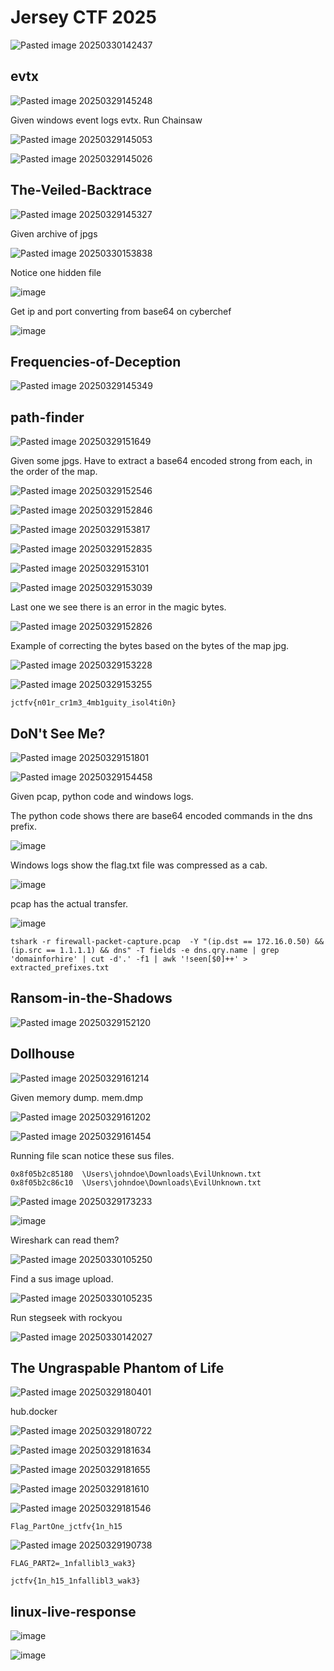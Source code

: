 # Jersey CTF 2025

![Pasted image 20250330142437](https://github.com/user-attachments/assets/c6190475-b617-4af8-9265-57d1c5faa6ab)

## evtx

![Pasted image 20250329145248](https://github.com/user-attachments/assets/7fc65f87-c93c-484f-a513-0ba1a152b645)


Given windows event logs evtx. Run Chainsaw

![Pasted image 20250329145053](https://github.com/user-attachments/assets/6a30ece7-75b3-41fa-a45a-a554b7f5f0e6)


![Pasted image 20250329145026](https://github.com/user-attachments/assets/08eb2701-d759-4bb0-8b8c-ecaaaa3fb878)


## The-Veiled-Backtrace


![Pasted image 20250329145327](https://github.com/user-attachments/assets/ff500fd1-f724-4a7a-ae8f-797a9d1eae3c)

Given archive of jpgs

![Pasted image 20250330153838](https://github.com/user-attachments/assets/96bf5523-8c41-4d35-901a-72f45c5d2416)

Notice one hidden file

![image](https://github.com/user-attachments/assets/f4ff6805-f474-4ae7-88e4-f07f5da651a5)

Get ip and port converting from base64 on cyberchef

![image](https://github.com/user-attachments/assets/0d664dcd-3d56-4d48-8169-f2ee238f22aa)


## Frequencies-of-Deception

![Pasted image 20250329145349](https://github.com/user-attachments/assets/5122a077-4dff-4171-84b3-a82a838f4b1c)


## path-finder


![Pasted image 20250329151649](https://github.com/user-attachments/assets/00f24e18-5801-409c-ae6c-1a984c46dd18)

Given some jpgs. Have to extract a base64 encoded strong from each, in the order of the map.

![Pasted image 20250329152546](https://github.com/user-attachments/assets/26fe4239-944a-4e69-b32c-6a80b0a0e48f)

![Pasted image 20250329152846](https://github.com/user-attachments/assets/d533e4fb-a4c7-4465-84e5-dcd51a2450b0)




![Pasted image 20250329153817](https://github.com/user-attachments/assets/8677cf11-c83a-4f6f-886d-ffd6d222f872)




![Pasted image 20250329152835](https://github.com/user-attachments/assets/4720f278-ca48-4c28-8a6e-7b2b839428d8)



![Pasted image 20250329153101](https://github.com/user-attachments/assets/cb1c8e3a-6cda-4291-acf4-3050f72c896c)

![Pasted image 20250329153039](https://github.com/user-attachments/assets/aab0b749-0ecc-4f72-97dc-00681b87ffd6)


Last one we see there is an error in the magic bytes.

![Pasted image 20250329152826](https://github.com/user-attachments/assets/a6ad5009-e184-4b09-af6c-f942a5b40a75)


Example of correcting the bytes based on the bytes of the map jpg.

![Pasted image 20250329153228](https://github.com/user-attachments/assets/440957d4-4a09-4e8a-9f9e-0bbcfe6aa522)

![Pasted image 20250329153255](https://github.com/user-attachments/assets/ea3bdc58-8c2d-4b0b-a113-80b7b1ae9676)

`jctfv{n01r_cr1m3_4mb1guity_isol4ti0n}`

## DoN't See Me?

![Pasted image 20250329151801](https://github.com/user-attachments/assets/607f65f0-6d9a-466d-b983-583f2d8de68d)


![Pasted image 20250329154458](https://github.com/user-attachments/assets/198f6ec9-500c-4a92-bc90-784a47de677e)

Given pcap, python code and windows logs. 

The python code shows there are base64 encoded commands in the dns prefix.

![image](https://github.com/user-attachments/assets/31cc31c3-d3e2-44ca-abc8-147c449df9e0)


Windows logs show the flag.txt file was compressed as a cab.

![image](https://github.com/user-attachments/assets/56b50ee9-26cb-4522-821c-99f48091be2b)


pcap has the actual transfer.

![image](https://github.com/user-attachments/assets/6d0f3c88-9b09-43c0-9e7a-9d74152b9739)


```
tshark -r firewall-packet-capture.pcap  -Y "(ip.dst == 172.16.0.50) && (ip.src == 1.1.1.1) && dns" -T fields -e dns.qry.name | grep 'domainforhire' | cut -d'.' -f1 | awk '!seen[$0]++' > extracted_prefixes.txt

```



## Ransom-in-the-Shadows


![Pasted image 20250329152120](https://github.com/user-attachments/assets/87e0cc9e-9fea-42ab-9f8e-cfd9c187472c)



## Dollhouse

![Pasted image 20250329161214](https://github.com/user-attachments/assets/af4c2f71-bbab-4104-9823-1694973c6201)


Given memory dump. mem.dmp

![Pasted image 20250329161202](https://github.com/user-attachments/assets/28af100d-6fe9-492f-ac50-a5dd5b58973e)

![Pasted image 20250329161454](https://github.com/user-attachments/assets/f862961a-1489-4e5c-bc36-9da49d6af788)

Running file scan notice these sus files.

```
0x8f05b2c85180  \Users\johndoe\Downloads\EvilUnknown.txt
0x8f05b2c86c10  \Users\johndoe\Downloads\EvilUnknown.txt
```

![Pasted image 20250329173233](https://github.com/user-attachments/assets/a3164da1-40cd-41ba-aadc-ad4d52eb741c)

![image](https://github.com/user-attachments/assets/b1b85ae9-aebd-49b9-9935-5bfad484e5bd)


Wireshark can read them?

![Pasted image 20250330105250](https://github.com/user-attachments/assets/77cd70b6-28ca-4a5c-8cd9-c5c0043b127a)

 Find a sus image upload.

![Pasted image 20250330105235](https://github.com/user-attachments/assets/ebd83bcc-afbc-4cdd-8fb4-1408054176a5)

Run stegseek with rockyou 

![Pasted image 20250330142027](https://github.com/user-attachments/assets/e030cce5-b010-413e-bc50-8d3ad28b079d)

## The Ungraspable Phantom of Life

![Pasted image 20250329180401](https://github.com/user-attachments/assets/c23fe015-7cf6-4858-afe9-32ef1f378fb7)

hub.docker

![Pasted image 20250329180722](https://github.com/user-attachments/assets/d5b6e9bc-0c59-48a5-83f9-9b7f792feb49)


![Pasted image 20250329181634](https://github.com/user-attachments/assets/d2891957-8f29-40b5-9d19-87ee2109e7e2)



![Pasted image 20250329181655](https://github.com/user-attachments/assets/9498719b-eb1a-4ee2-99cf-da9166fbef60)


![Pasted image 20250329181610](https://github.com/user-attachments/assets/59b96a98-1dc3-4e72-8e2e-3dd51b7de450)

![Pasted image 20250329181546](https://github.com/user-attachments/assets/2370adc5-3a87-4604-9f54-9fe273fd2826)

`Flag_PartOne_jctfv{1n_h15`


![Pasted image 20250329190738](https://github.com/user-attachments/assets/8ca1174e-9b8f-46e3-a9c3-434586241d5b)

`FLAG_PART2=_1nfallibl3_wak3}`

`jctfv{1n_h15_1nfallibl3_wak3}`



## linux-live-response 

![image](https://github.com/user-attachments/assets/654767a1-df2d-49ea-9064-53b638c62993)


![image](https://github.com/user-attachments/assets/ccc95f50-2a82-4ed1-bf57-87efcdb28a92)







